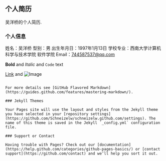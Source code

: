 ## 个人简历

吴洋桥的个人简历.

### 个人信息
姓名：吴洋桥
型别：男
出生年月日：1997年1月13日
学校专业：西南大学计算机科学与技术学院 软件学院
Email：744587537@qq.com

**Bold** and _Italic_ and `Code` text

[Link](url) and ![Image](src)
```

For more details see [GitHub Flavored Markdown](https://guides.github.com/features/mastering-markdown/).

### Jekyll Themes

Your Pages site will use the layout and styles from the Jekyll theme you have selected in your [repository settings](https://github.com/Schneizelw/schneizelw.github.com/settings). The name of this theme is saved in the Jekyll `_config.yml` configuration file.

### Support or Contact

Having trouble with Pages? Check out our [documentation](https://help.github.com/categories/github-pages-basics/) or [contact support](https://github.com/contact) and we’ll help you sort it out.
